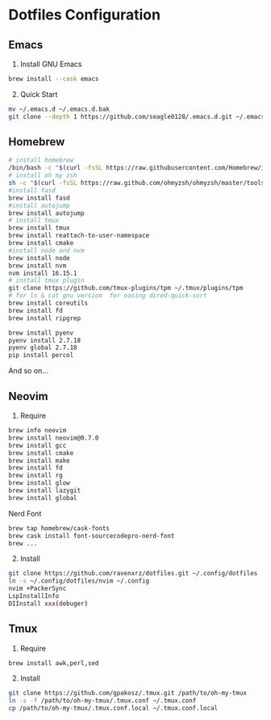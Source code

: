 # Dotfiles Configuration

## Emacs

1.  Install GNU Emacs

```sh
brew install --cask emacs
```

2. Quick Start

```sh
mv ~/.emacs.d ~/.emacs.d.bak
git clone --depth 1 https://github.com/seagle0128/.emacs.d.git ~/.emacs.d
```

[1]: https://github.com/seagle0128/.emacs.d	"Centaur Emacs"



## Homebrew

```sh
# install homebrew
/bin/bash -c "$(curl -fsSL https://raw.githubusercontent.com/Homebrew/install/master/install.sh)"
# install oh my zsh
sh -c "$(curl -fsSL https://raw.github.com/ohmyzsh/ohmyzsh/master/tools/install.sh)"
#install fasd
brew install fasd
#install autojump
brew install autojump
# install tmux
brew install tmux
brew install reattach-to-user-namespace
brew install cmake
#install node and nvm
brew install node
brew install nvm
nvm install 16.15.1
# install tmux plugin
git clone https://github.com/tmux-plugins/tpm ~/.tmux/plugins/tpm
# for ls & cat gnu version  for easing dired-quick-sort
brew install coreutils
brew install fd
brew install ripgrep

brew install pyenv
pyenv install 2.7.18
pyenv global 2.7.18
pip install percol
```

And so on…

[2]: https://github.com/zilongshanren/dotfiles	"zilongshanren’s dotfiles"



## Neovim

1. Require

```sh
brew info neovim
brew install neovim@0.7.0
brew install gcc
brew install cmake
brew install make
brew install fd
brew install rg
brew install glow
brew install lazygit
brew install global
```

Nerd Font

```sh
brew tap homebrew/cask-fonts
brew cask install font-sourcecodepro-nerd-font
brew ...
```

2. Install

```sh
git clone https://github.com/ravenxrz/dotfiles.git ~/.config/dotfiles
ln -s ~/.config/dotfiles/nvim ~/.config
nvim +PackerSync
LspInstallInfo
DIInstall xxx(debuger)
```

[3]: https://github.com/ravenxrz/dotfiles/tree/master/nvim	"Neovim Configuration"
[4]: https://github.com/theniceboy/nvim/blob/master/README_cn.md
[5]: https://github.com/glepnir/jarvim
[6]: https://github.com/ayamir/nvimdots
[7]: https://gist.github.com/zprhhs/9630dd6d666995236319afb35293a77b



## Tmux

1. Require

```sh
brew install awk,perl,sed
```

2. Install

```sh
git clone https://github.com/gpakosz/.tmux.git /path/to/oh-my-tmux
ln -s -f /path/to/oh-my-tmux/.tmux.conf ~/.tmux.conf
cp /path/to/oh-my-tmux/.tmux.conf.local ~/.tmux.conf.local
```

